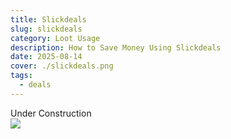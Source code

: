 ```yaml
---
title: Slickdeals
slug: slickdeals
category: Loot Usage
description: How to Save Money Using Slickdeals
date: 2025-08-14
cover: ./slickdeals.png
tags:
  - deals
---
```


<div class="text-center text-2xl">Under Construction</div>

<img class="m-auto" src="https://t3.ftcdn.net/jpg/03/53/83/92/360_F_353839266_8yqhN0548cGxrl4VOxngsiJzDgrDHxjG.jpg"/>
